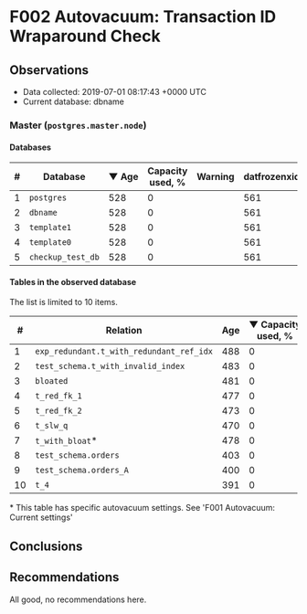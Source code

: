 # F002 Autovacuum: Transaction ID Wraparound Check #

## Observations ##
- Data collected: 2019-07-01 08:17:43 +0000 UTC
- Current database: dbname




### Master (`postgres.master.node`) ###


#### Databases ####


| \# | Database | &#9660;&nbsp;Age | Capacity used, % | Warning | datfrozenxid |
|--|--------|-----|------------------|---------|--------------|
| 1 |`postgres`|528 |0 |  |561 |
| 2 |`dbname`|528 |0 |  |561 |
| 3 |`template1`|528 |0 |  |561 |
| 4 |`template0`|528 |0 |  |561 |
| 5 |`checkup_test_db`|528 |0 |  |561 |


#### Tables in the observed database ####
The list is limited to 10 items.

| \# | Relation | Age | &#9660;&nbsp;Capacity used, % | Warning |rel_relfrozenxid | toast_relfrozenxid |
|---|-------|-----|------------------|---------|-----------------|--------------------|
| 1 |`exp_redundant.t_with_redundant_ref_idx` |488 |0 |  |601 |0 |
| 2 |`test_schema.t_with_invalid_index` |483 |0 |  |606 |0 |
| 3 |`bloated` |481 |0 |  |608 |0 |
| 4 |`t_red_fk_1` |477 |0 |  |612 |0 |
| 5 |`t_red_fk_2` |473 |0 |  |616 |0 |
| 6 |`t_slw_q` |470 |0 |  |619 |0 |
| 7 |`t_with_bloat`\* |478 |0 |  |611 |0 |
| 8 |`test_schema.orders` |403 |0 |  |686 |0 |
| 9 |`test_schema.orders_A` |400 |0 |  |689 |0 |
| 10 |`t_4` |391 |0 |  |698 |0 |


\* This table has specific autovacuum settings. See 'F001 Autovacuum: Current settings'


## Conclusions ##
 


## Recommendations ##
  All good, no recommendations here.
 

